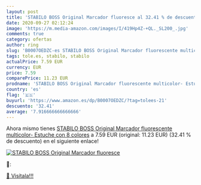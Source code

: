 ```yaml
---
layout: post
title: 'STABILO BOSS Original Marcador fluoresce al 32.41 % de descuento'
date: 2020-09-27 02:12:24
image: 'https://m.media-amazon.com/images/I/419Hp4Z-+QL._SL200_.jpg'
comments: true
category: ofertas
author: ring
slug: 'B0007OEDZC-es STABILO BOSS Original Marcador fluorescente multicolor-...'
tags: tole.es, stabilo, stabilo
actualPrice: 7.59 EUR
currency: EUR
price: 7.59
comparePrice: 11.23 EUR
prodname: 'STABILO BOSS Original Marcador fluorescente multicolor- Estuche con 8 colores'
country: 'es'
flag: '🇪🇸'
buyurl: 'https://www.amazon.es/dp/B0007OEDZC/?tag=tolees-21'
descuento: '32.41'
average: '7.916666666666666'
---
```


Ahora mismo tienes [STABILO BOSS Original Marcador fluorescente multicolor- Estuche con 8 colores](https://www.amazon.es/dp/B0007OEDZC/?tag=tolees-21) a 7.59 EUR (original: 11.23 EUR) (32.41 %  de descuento) en el siguiente enlace!

[![STABILO BOSS Original Marcador fluoresce](https://m.media-amazon.com/images/I/419Hp4Z-+QL._SL200_.jpg)](https://www.amazon.es/dp/B0007OEDZC/?tag=tolees-21)

🔎:


[🛒 Visítala!!!](https://www.amazon.es/dp/B0007OEDZC/?tag=tolees-21)
